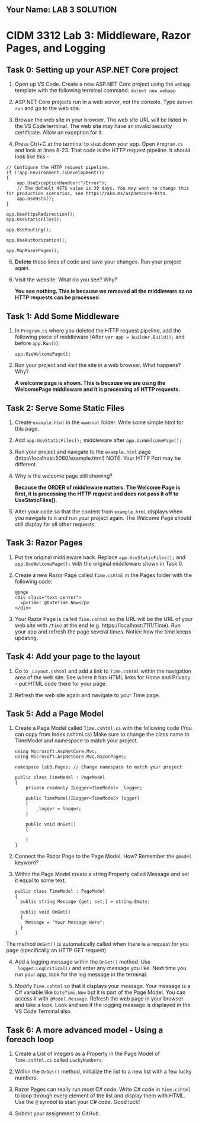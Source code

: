## Your Name: LAB 3 SOLUTION


# CIDM 3312 Lab 3: Middleware, Razor Pages, and Logging

## Task 0: Setting up your ASP.NET Core project
1. Open up VS Code. Create a new ASP.NET Core project using the `webapp` template with the following terminal command: `dotnet new webapp`
  
2. ASP.NET Core projects run in a web server, not the console. Type `dotnet run` and go to the web site.
  
3. Browse the web site in your browser. The web site URL will be listed in the VS Code terminal. The web site may have an invalid security certificate. Allow an exception for it.
   
4. Press Ctrl+C at the terminal to shut down your app. Open `Program.cs` and look at lines 8-23. That code is the HTTP request pipeline. It should look like this -
  ```
  // Configure the HTTP request pipeline.
  if (!app.Environment.IsDevelopment())
  {
      app.UseExceptionHandler("/Error");
      // The default HSTS value is 30 days. You may want to change this for production scenarios, see https://aka.ms/aspnetcore-hsts.
      app.UseHsts();
  }
  
  app.UseHttpsRedirection();
  app.UseStaticFiles();
  
  app.UseRouting();
  
  app.UseAuthorization();
  
  app.MapRazorPages();
  ```

5. **Delete** those lines of code and save your changes. Run your project again.
   
6. Visit the website. What do you see? Why?
   
   **You see nothing. This is because we removed all the middleware so no HTTP requests can be processed.**
   
## Task 1: Add Some Middleware
1. In `Program.cs` where you deleted the HTTP request pipeline, add the following piece of middleware (After `var app = builder.Build();` and before `app.Run()`): 
    ```
    app.UseWelcomePage();
    ```

2. Run your project and visit the site in a web browser. What happens? Why?

    **A welcome page is shown. This is because we are using the WelcomePage middleware and it is processing all HTTP requests.**
   
## Task 2: Serve Some Static Files
1. Create `example.html` in the `wwwroot` folder. Write some simple html for this page.

2. Add `app.UseStaticFiles();` middleware after `app.UseWelcomePage();`

3. Run your project and navigate to the `example.html` page (http://localhost:5080/example.html) NOTE: Your HTTP Port may be different.

4. Why is the welcome page still showing?

    **Because the ORDER of middleware matters. The Welcome Page is first, it is processing the HTTP request and does not pass it off to UseStaticFiles().**

5. Alter your code so that the content from `example.html` displays when you navigate to it and run your project again. The Welcome Page should still display for all other requests.

## Task 3: Razor Pages
1. Put the original middleware back. Replace `app.UseStaticFiles();` and `app.UseWelcomePage();` with the original middleware shown in Task 0.
   
2. Create a new Razor Page called `Time.cshtml` in the Pages folder with the following code:
      ```
      @page
      <div class="text-center">
        <p>Time: @DateTime.Now</p>
      </div>
      ```
    
3. Your Razor Page is called `Time.cshtml` so the URL will be the URL of your web site with `/Time` at the end (e.g. https://localhost:7111/Time). Run your app and refresh the page several times. Notice how the time keeps updating. 

## Task 4: Add your page to the layout
1. Go to `_Layout.cshtml` and add a link to `Time.cshtml` within the navigation area of the web site. See where it has HTML links for Home and Privacy - put HTML code there for your page.

2. Refresh the web site again and navigate to your Time page.

## Task 5: Add a Page Model
1. Create a Page Model called `Time.cshtml.cs` with the following code (You can copy from Index.cshtml.cs) Make sure to change the class name to TimeModel and namespace to match your project.
    ```
    using Microsoft.AspNetCore.Mvc;
    using Microsoft.AspNetCore.Mvc.RazorPages;

    namespace lab3.Pages; // Change namespace to match your project

    public class TimeModel : PageModel
    {
        private readonly ILogger<TimeModel> _logger;

        public TimeModel(ILogger<TimeModel> logger)
        {
            _logger = logger;
        }

        public void OnGet()
        {

        }
    }
    ```

2. Connect the Razor Page to the Page Model. How? Remember the `@model` keyword?

3. Within the Page Model create a string Property called Message and set it equal to some text.
    ```
    public class TimeModel : PageModel
    {
      public string Message {get; set;} = string.Empty;
      
      public void OnGet()
      {
        Message = "Your Message Here";
      }
    }
    ```
 The method `OnGet()` is automatically called when there is a request for you page (specifically an HTTP GET request)

 4. Add a logging message within the `OnGet()` method. Use `_logger.LogCritical()` and enter any message you like. Next time you run your app, look for the log message in the terminal.
 
 5. Modify `Time.cshtml` so that it displays your message. Your message is a C# variable like `DateTime.Now` but it is part of the Page Model. You can access it with `@Model.Message`. Refresh the web page in your browser and take a look. Look and see if the logging message is displayed in the VS Code Terminal also.
 
 ## Task 6: A more advanced model - Using a foreach loop
 1. Create a List of integers as a Property in the Page Model of `Time.cshtml.cs` called `LuckyNumbers`.
 
 2. Within the `OnGet()` method, initialize the list to a new list with a few lucky numbers.
 
 3. Razor Pages can really run most C# code. Write C# code in `Time.cshtml` to loop through every element of the list and display them with HTML. Use the `@` symbol to start your C# code. Good luck!
 
 4. Submit your assignment to GitHub.
